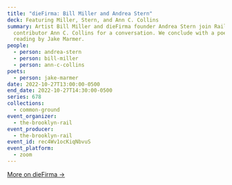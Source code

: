 ```yaml
---
title: "dieFirma: Bill Miller and Andrea Stern"
deck: Featuring Miller, Stern, and Ann C. Collins
summary: Artist Bill Miller and dieFirma founder Andrea Stern join Rail
  contributor Ann C. Collins for a conversation. We conclude with a poetry
  reading by Jake Marmer.
people:
  - person: andrea-stern
  - person: bill-miller
  - person: ann-c-collins
poets:
  - person: jake-marmer
date: 2022-10-27T13:00:00-0500
end_date: 2022-10-27T14:30:00-0500
series: 678
collections:
  - common-ground
event_organizer:
  - the-brooklyn-rail
event_producer:
  - the-brooklyn-rail
event_id: rec4Wv1ocKiqNbvuS
event_platform:
  - zoom
---
```

[M﻿ore on dieFirma →](https://www.diefirmanyc.com/)